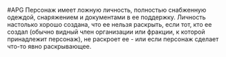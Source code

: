 #APG
Персонаж имеет ложную личность, полностью снабженную одеждой, снаряжением и документами в ее поддержку. Личность настолько хорошо создана, что ее нельзя раскрыть, если тот, кто ее создал (обычно видный член организации или фракции, к которой принадлежит персонаж), не раскроет ее - или если персонаж сделает что-то явно раскрывающее. 